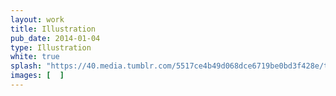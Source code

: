 ```yaml
---
layout: work
title: Illustration
pub_date: 2014-01-04
type: Illustration
white: true
splash: "https://40.media.tumblr.com/5517ce4b49d068dce6719be0bd3f428e/tumblr_nuerwg1xu51s771xno1_540.jpgg"
images: [  ]
---
```

